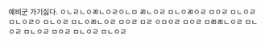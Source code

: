 예비군 가기싫다.
ㅇㄴㄹㄴㅇㄻㄴㅇㄹㅇㄴㅁ ㄻㄴㅇㄹ ㅁㄴㅇㄻㅇㄹ ㅁㅇㄹ ㅁㄴㅇㄹ ㅁㄴㅇㄹㅇ ㅁㄴㅇㄹ
ㅁㄴㅇㄻㄴㅇㄹ ㅁㅇㄹ ㅁㄹ ㅇㅁㅇㄹ ㅁㅇㄹ ㅁㄻㄻㄴㅇㄹ ㅁㄴㅇㄹ ㅁㄴㅇㄹ ㅁㅇㄹ ㅁㄴㅇㄹ ㅁㄴㅇㄹ 
